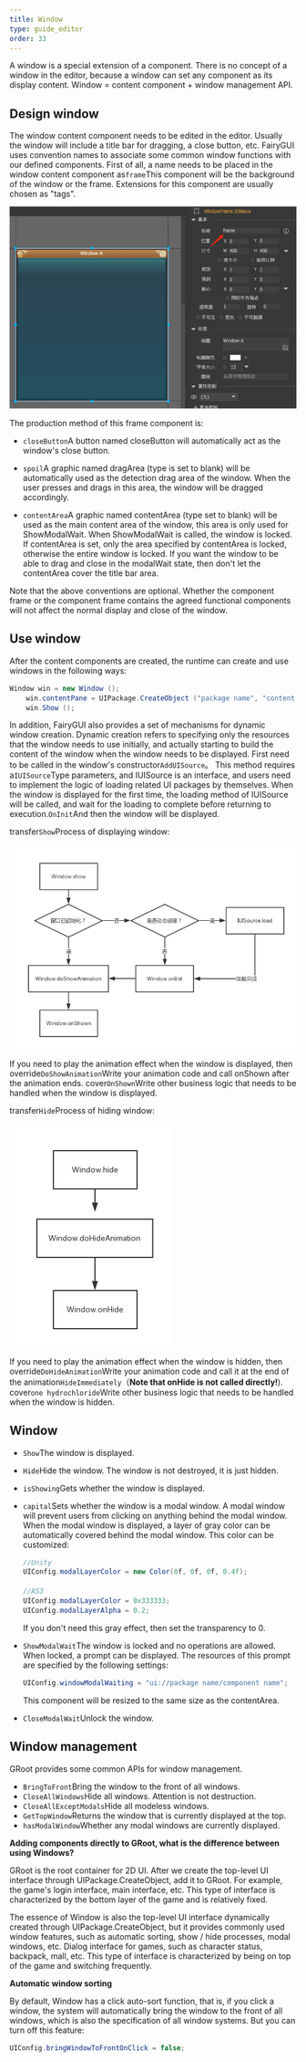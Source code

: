 ```yaml
---
title: Window
type: guide_editor
order: 33
---
```


A window is a special extension of a component. There is no concept of a window in the editor, because a window can set any component as its display content. Window = content component + window management API.

## Design window

The window content component needs to be edited in the editor. Usually the window will include a title bar for dragging, a close button, etc. FairyGUI uses convention names to associate some common window functions with our defined components. First of all, a name needs to be placed in the window content component as`frame`This component will be the background of the window or the frame. Extensions for this component are usually chosen as "tags".

![](../../images/QQ20191211-221804.png)

The production method of this frame component is:

- `closeButton`A button named closeButton will automatically act as the window's close button.

- `spoil`A graphic named dragArea (type is set to blank) will be automatically used as the detection drag area of the window. When the user presses and drags in this area, the window will be dragged accordingly.

- `contentArea`A graphic named contentArea (type set to blank) will be used as the main content area of the window, this area is only used for ShowModalWait. When ShowModalWait is called, the window is locked. If contentArea is set, only the area specified by contentArea is locked, otherwise the entire window is locked. If you want the window to be able to drag and close in the modalWait state, then don't let the contentArea cover the title bar area.

Note that the above conventions are optional. Whether the component frame or the component frame contains the agreed functional components will not affect the normal display and close of the window.

## Use window

After the content components are created, the runtime can create and use windows in the following ways:

```csharp
Window win = new Window ();
    win.contentPane = UIPackage.CreateObject ("package name", "content component name"). asCom;
    win.Show ();
```

In addition, FairyGUI also provides a set of mechanisms for dynamic window creation. Dynamic creation refers to specifying only the resources that the window needs to use initially, and actually starting to build the content of the window when the window needs to be displayed. First need to be called in the window's constructor`AddUISource`。 This method requires a`IUISource`Type parameters, and IUISource is an interface, and users need to implement the logic of loading related UI packages by themselves. When the window is displayed for the first time, the loading method of IUISource will be called, and wait for the loading to complete before returning to execution.`OnInit`And then the window will be displayed.

transfer`Show`Process of displaying window:

![](../../images/ddd.png)

If you need to play the animation effect when the window is displayed, then override`DoShowAnimation`Write your animation code and call onShown after the animation ends.
cover`OnShown`Write other business logic that needs to be handled when the window is displayed.

transfer`Hide`Process of hiding window:

![](../../images/ddd2.png)

If you need to play the animation effect when the window is hidden, then override`DoHideAnimation`Write your animation code and call it at the end of the animation`HideImmediately`（**Note that onHide is not called directly!**).
cover`one hydrochloride`Write other business logic that needs to be handled when the window is hidden.

## Window

- `Show`The window is displayed.

- `Hide`Hide the window. The window is not destroyed, it is just hidden.

- `isShowing`Gets whether the window is displayed.

- `capital`Sets whether the window is a modal window. A modal window will prevent users from clicking on anything behind the modal window. When the modal window is displayed, a layer of gray color can be automatically covered behind the modal window. This color can be customized:

   ```csharp
   //Unity
  UIConfig.modalLayerColor = new Color(0f, 0f, 0f, 0.4f);

  //AS3
  UIConfig.modalLayerColor = 0x333333;
  UIConfig.modalLayerAlpha = 0.2;
   ```

   If you don't need this gray effect, then set the transparency to 0.

- `ShowModalWait`The window is locked and no operations are allowed. When locked, a prompt can be displayed. The resources of this prompt are specified by the following settings:

   ```csharp
   UIConfig.windowModalWaiting = "ui://package name/component name";
   ```

   This component will be resized to the same size as the contentArea.

- `CloseModalWait`Unlock the window.

## Window management

GRoot provides some common APIs for window management.

- `BringToFront`Bring the window to the front of all windows.
- `CloseAllWindows`Hide all windows. Attention is not destruction.
- `CloseAllExceptModals`Hide all modeless windows.
- `GetTopWindow`Returns the window that is currently displayed at the top.
- `hasModalWindow`Whether any modal windows are currently displayed.

**Adding components directly to GRoot, what is the difference between using Windows?**

GRoot is the root container for 2D UI. After we create the top-level UI interface through UIPackage.CreateObject, add it to GRoot. For example, the game's login interface, main interface, etc. This type of interface is characterized by the bottom layer of the game and is relatively fixed.

The essence of Window is also the top-level UI interface dynamically created through UIPackage.CreateObject, but it provides commonly used window features, such as automatic sorting, show / hide processes, modal windows, etc. Dialog interface for games, such as character status, backpack, mall, etc. This type of interface is characterized by being on top of the game and switching frequently.

**Automatic window sorting**

By default, Window has a click auto-sort function, that is, if you click a window, the system will automatically bring the window to the front of all windows, which is also the specification of all window systems. But you can turn off this feature:

```csharp
UIConfig.bringWindowToFrontOnClick = false;
```
